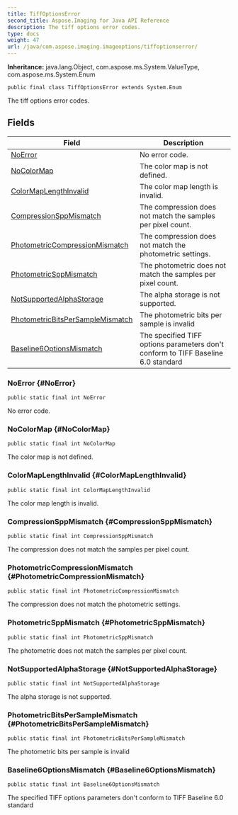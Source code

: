```yaml
---
title: TiffOptionsError
second_title: Aspose.Imaging for Java API Reference
description: The tiff options error codes.
type: docs
weight: 47
url: /java/com.aspose.imaging.imageoptions/tiffoptionserror/
---
```

**Inheritance:**
java.lang.Object, com.aspose.ms.System.ValueType, com.aspose.ms.System.Enum
```
public final class TiffOptionsError extends System.Enum
```

The tiff options error codes.
## Fields

| Field | Description |
| --- | --- |
| [NoError](#NoError) | No error code. |
| [NoColorMap](#NoColorMap) | The color map is not defined. |
| [ColorMapLengthInvalid](#ColorMapLengthInvalid) | The color map length is invalid. |
| [CompressionSppMismatch](#CompressionSppMismatch) | The compression does not match the samples per pixel count. |
| [PhotometricCompressionMismatch](#PhotometricCompressionMismatch) | The compression does not match the photometric settings. |
| [PhotometricSppMismatch](#PhotometricSppMismatch) | The photometric does not match the samples per pixel count. |
| [NotSupportedAlphaStorage](#NotSupportedAlphaStorage) | The alpha storage is not supported. |
| [PhotometricBitsPerSampleMismatch](#PhotometricBitsPerSampleMismatch) | The photometric bits per sample is invalid |
| [Baseline6OptionsMismatch](#Baseline6OptionsMismatch) | The specified TIFF options parameters don't conform to TIFF Baseline 6.0 standard |
### NoError {#NoError}
```
public static final int NoError
```


No error code.

### NoColorMap {#NoColorMap}
```
public static final int NoColorMap
```


The color map is not defined.

### ColorMapLengthInvalid {#ColorMapLengthInvalid}
```
public static final int ColorMapLengthInvalid
```


The color map length is invalid.

### CompressionSppMismatch {#CompressionSppMismatch}
```
public static final int CompressionSppMismatch
```


The compression does not match the samples per pixel count.

### PhotometricCompressionMismatch {#PhotometricCompressionMismatch}
```
public static final int PhotometricCompressionMismatch
```


The compression does not match the photometric settings.

### PhotometricSppMismatch {#PhotometricSppMismatch}
```
public static final int PhotometricSppMismatch
```


The photometric does not match the samples per pixel count.

### NotSupportedAlphaStorage {#NotSupportedAlphaStorage}
```
public static final int NotSupportedAlphaStorage
```


The alpha storage is not supported.

### PhotometricBitsPerSampleMismatch {#PhotometricBitsPerSampleMismatch}
```
public static final int PhotometricBitsPerSampleMismatch
```


The photometric bits per sample is invalid

### Baseline6OptionsMismatch {#Baseline6OptionsMismatch}
```
public static final int Baseline6OptionsMismatch
```


The specified TIFF options parameters don't conform to TIFF Baseline 6.0 standard

